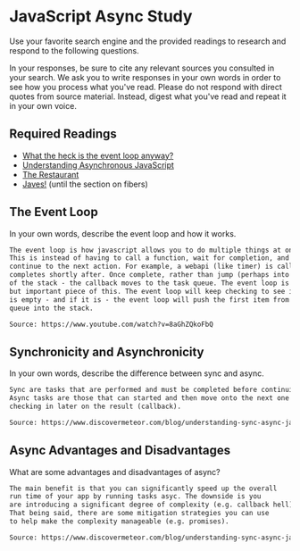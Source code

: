 # JavaScript Async Study

Use your favorite search engine and the provided readings to research and
respond to the following questions.

In your responses, be sure to cite any relevant sources you consulted in your
search. We ask you to write responses in your own words in order to see how you
process what you've read. Please do not respond with direct quotes from source
material. Instead, digest what you've read and repeat it in your own voice.

## Required Readings

-   [What the heck is the event loop anyway?](https://www.youtube.com/watch?v=8aGhZQkoFbQ)
-   [Understanding Asynchronous JavaScript](https://www.youtube.com/watch?v=vMfg0xGjcOI)
-   [The Restaurant](https://www.codeschool.com/blog/2014/10/30/understanding-node-js/)
-   [Javes!](https://www.discovermeteor.com/blog/understanding-sync-async-javascript-node/) (until the section on fibers)

## The Event Loop

In your own words, describe the event loop and how it works.

```md
The event loop is how javascript allows you to do multiple things at once.
This is instead of having to call a function, wait for completion, and then
continue to the next action. For example, a webapi (like timer) is called and
completes shortly after. Once complete, rather than jump (perhaps into the middle)
of the stack - the callback moves to the task queue. The event loop is a simple
but important piece of this. The event loop will keep checking to see if the stack
is empty - and if it is - the event loop will push the first item from the task
queue into the stack.

Source: https://www.youtube.com/watch?v=8aGhZQkoFbQ
```

## Synchronicity and Asynchronicity

In your own words, describe the difference between sync and async.

```md
Sync are tasks that are performed and must be completed before continuing.
Async tasks are those that can started and then move onto the next one -
checking in later on the result (callback).

Source: https://www.discovermeteor.com/blog/understanding-sync-async-javascript-node/
```

## Async Advantages and Disadvantages

What are some advantages and disadvantages of async?

```md
The main benefit is that you can significantly speed up the overall
run time of your app by running tasks asyc. The downside is you
are introducing a significant degree of complexity (e.g. callback hell).
That being said, there are some mitigation strategies you can use
to help make the complexity manageable (e.g. promises).

Source: https://www.discovermeteor.com/blog/understanding-sync-async-javascript-node/
```

